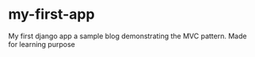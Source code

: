 # my-first-app
My first django app a sample blog demonstrating the MVC pattern.
Made for learning purpose
